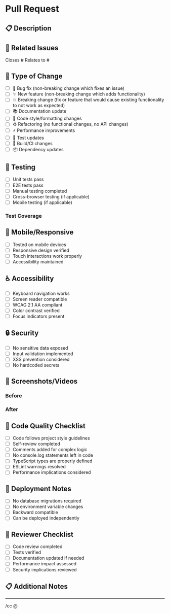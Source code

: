 # Pull Request

## 📋 Description

<!-- Provide a brief description of what this PR does -->

## 🔗 Related Issues

<!-- Link to any related issues -->
Closes #
Relates to #

## 🚀 Type of Change

<!-- Mark the relevant option with an "x" -->

- [ ] 🐛 Bug fix (non-breaking change which fixes an issue)
- [ ] ✨ New feature (non-breaking change which adds functionality)
- [ ] 💥 Breaking change (fix or feature that would cause existing functionality to not work as expected)
- [ ] 📚 Documentation update
- [ ] 🎨 Code style/formatting changes
- [ ] ♻️ Refactoring (no functional changes, no API changes)
- [ ] ⚡ Performance improvements
- [ ] 🧪 Test updates
- [ ] 🔧 Build/CI changes
- [ ] 📦 Dependency updates

## 🧪 Testing

<!-- Describe how you tested your changes -->

- [ ] Unit tests pass
- [ ] E2E tests pass
- [ ] Manual testing completed
- [ ] Cross-browser testing (if applicable)
- [ ] Mobile testing (if applicable)

### Test Coverage

<!-- If applicable, describe test coverage -->

## 📱 Mobile/Responsive

<!-- If this affects mobile/responsive design -->

- [ ] Tested on mobile devices
- [ ] Responsive design verified
- [ ] Touch interactions work properly
- [ ] Accessibility maintained

## ♿ Accessibility

<!-- Accessibility considerations -->

- [ ] Keyboard navigation works
- [ ] Screen reader compatible
- [ ] WCAG 2.1 AA compliant
- [ ] Color contrast verified
- [ ] Focus indicators present

## 🔒 Security

<!-- Security considerations -->

- [ ] No sensitive data exposed
- [ ] Input validation implemented
- [ ] XSS prevention considered
- [ ] No hardcoded secrets

## 📸 Screenshots/Videos

<!-- Add screenshots or videos if applicable -->

### Before
<!-- Screenshot/description of before state -->

### After
<!-- Screenshot/description of after state -->

## 📝 Code Quality Checklist

- [ ] Code follows project style guidelines
- [ ] Self-review completed
- [ ] Comments added for complex logic
- [ ] No console.log statements left in code
- [ ] TypeScript types are properly defined
- [ ] ESLint warnings resolved
- [ ] Performance implications considered

## 🚀 Deployment Notes

<!-- Any special deployment considerations -->

- [ ] No database migrations required
- [ ] No environment variable changes
- [ ] Backward compatible
- [ ] Can be deployed independently

## 🤝 Reviewer Checklist

<!-- For reviewers -->

- [ ] Code review completed
- [ ] Tests verified
- [ ] Documentation updated if needed
- [ ] Performance impact assessed
- [ ] Security implications reviewed

## 📋 Additional Notes

<!-- Any additional information for reviewers -->

---

<!-- 
Before submitting:
1. Ensure all CI checks pass
2. Update documentation if needed
3. Add appropriate labels
4. Request review from relevant team members
-->

/cc @<!-- mention relevant reviewers -->